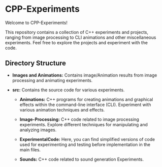 # CPP-Experiments

Welcome to CPP-Experiments!

This repository contains a collection of C++ experiments and projects, ranging from image processing to CLI animations and other miscellaneous experiments. Feel free to explore the projects and experiment with the code.

## Directory Structure

- **Images and Animations:** Contains image/Animation results from image processing and animating experiments.

- **src:** Contains the source code for various experiments.

  - **Animations:** C++ programs for creating animations and graphical effects within the command-line interface (CLI). Experiment with various animation techniques and effects.
  
  - **Image-Processing:** C++ code related to image processing experiments. Explore different techniques for manipulating and analyzing images.
  
  - **ExperimentalCode:** Here, you can find simplified versions of code used for experimenting and testing before implementation in the main files.
 
  - **Sounds:** C++ code related to sound generation Experiments.


